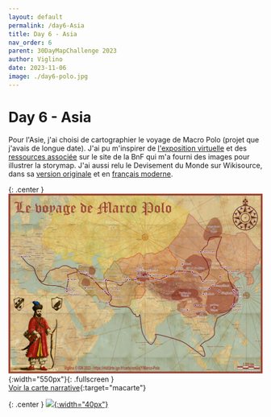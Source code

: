 ```yaml
---
layout: default
permalink: /day6-Asia
title: Day 6 - Asia
nav_order: 6
parent: 30DayMapChallenge 2023
author: Viglino
date: 2023-11-06
image: ./day6-polo.jpg
---
```

# Day 6 - Asia

Pour l'Asie, j'ai choisi de cartographier le voyage de Macro Polo (projet que j'avais de longue date). J'ai pu m'inspirer de [l'exposition virtuelle](http://expositions.bnf.fr/ciel/catalan/marco/page1.htm) et des [ressources associée](https://essentiels.bnf.fr/fr/mot-cle/62a2e3af-85b4-486e-93e7-16687f2eb808-marco-polo) sur le site de la BnF qui m'a fourni des images pour illustrer la storymap. J'ai aussi relu le Devisement du Monde sur Wikisource, dans sa [version originale](https://fr.wikisource.org/wiki/La_description_g%C3%A9ographique_des_provinces/Texte_entier) et en [français moderne](https://fr.wikisource.org/wiki/Voyage_de_Marco_Polo).

{: .center }
![](./day6-polo.jpg){:width="550px"}{: .fullscreen }    
[Voir la carte narrative](https://macarte.ign.fr/carte/omUajY/Marco-Polo){:target="macarte"}

{: .center }
[![](https://upload.wikimedia.org/wikipedia/commons/5/5a/X_icon_2.svg){:width="40px"}](https://twitter.com/jmviglino/status/1721439738597351487)
